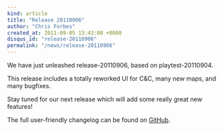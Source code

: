 ```yaml
---
kind: article
title: "Release 20110906"
author: "Chris Forbes"
created_at: 2011-09-05 13:43:00 +0000
disqus_id: "release-20110906"
permalink: "/news/release-20110906"
---
```


We have just unleashed release-20110906, based on playtest-20110904.

This release includes a totally reworked UI for C&C, many new maps, and many bugfixes.

Stay tuned for our next release which will add some really great new features!

The full user-friendly changelog can be found on [GitHub](https://github.com/OpenRA/OpenRA/blob/release-20110906/CHANGELOG).